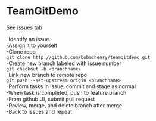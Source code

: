 # TeamGitDemo
See issues tab

-Identify an issue. <br>
-Assign it to yourself<br>
-Clone repo<br>
`git clone http://github.com/bobmchenry/teamgitdemo.git`<br>
-Create new branch labeled with issue number<br>
`git checkout -b <branchname>`<br>
-Link new branch to remote repo<br>
`git push --set-upstream origin <branchname> `<br>
-Perform tasks in issue, commit and stage as normal<br>
-When task is completed, push to feature branch<br>
-From github UI, submit pull request<br>
-Review, merge, and delete branch after merge. <br>
-Back to issues and repeat<br>

